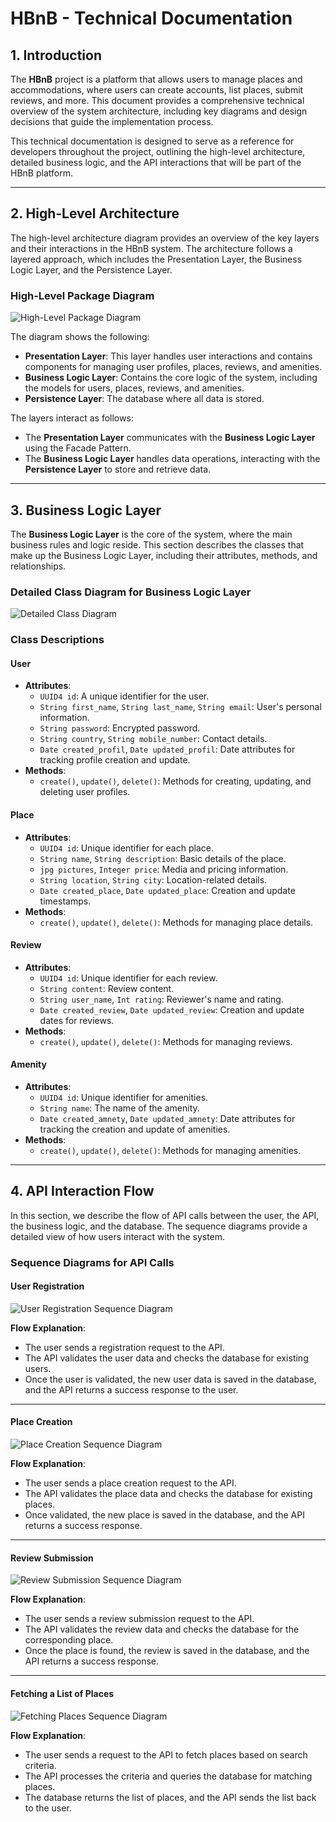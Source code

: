# **HBnB - Technical Documentation**

## **1. Introduction**

The **HBnB** project is a platform that allows users to manage places and accommodations, where users can create accounts, list places, submit reviews, and more. This document provides a comprehensive technical overview of the system architecture, including key diagrams and design decisions that guide the implementation process.

This technical documentation is designed to serve as a reference for developers throughout the project, outlining the high-level architecture, detailed business logic, and the API interactions that will be part of the HBnB platform.

---

## **2. High-Level Architecture**

The high-level architecture diagram provides an overview of the key layers and their interactions in the HBnB system. The architecture follows a layered approach, which includes the Presentation Layer, the Business Logic Layer, and the Persistence Layer.

### **High-Level Package Diagram**

![High-Level Package Diagram](https://image.noelshack.com/fichiers/2025/07/7/1739701905-t0.png)

The diagram shows the following:

- **Presentation Layer**: This layer handles user interactions and contains components for managing user profiles, places, reviews, and amenities.
- **Business Logic Layer**: Contains the core logic of the system, including the models for users, places, reviews, and amenities.
- **Persistence Layer**: The database where all data is stored.

The layers interact as follows:

- The **Presentation Layer** communicates with the **Business Logic Layer** using the Facade Pattern.
- The **Business Logic Layer** handles data operations, interacting with the **Persistence Layer** to store and retrieve data.

---

## **3. Business Logic Layer**

The **Business Logic Layer** is the core of the system, where the main business rules and logic reside. This section describes the classes that make up the Business Logic Layer, including their attributes, methods, and relationships.

### **Detailed Class Diagram for Business Logic Layer**

![Detailed Class Diagram](https://image.noelshack.com/fichiers/2025/07/7/1739702268-t1.png)

### **Class Descriptions**

#### **User**
- **Attributes**:
  - `UUID4 id`: A unique identifier for the user.
  - `String first_name`, `String last_name`, `String email`: User's personal information.
  - `String password`: Encrypted password.
  - `String country`, `String mobile_number`: Contact details.
  - `Date created_profil`, `Date updated_profil`: Date attributes for tracking profile creation and update.
- **Methods**:
  - `create()`, `update()`, `delete()`: Methods for creating, updating, and deleting user profiles.

#### **Place**
- **Attributes**:
  - `UUID4 id`: Unique identifier for each place.
  - `String name`, `String description`: Basic details of the place.
  - `jpg pictures`, `Integer price`: Media and pricing information.
  - `String location`, `String city`: Location-related details.
  - `Date created_place`, `Date updated_place`: Creation and update timestamps.
- **Methods**:
  - `create()`, `update()`, `delete()`: Methods for managing place details.

#### **Review**
- **Attributes**:
  - `UUID4 id`: Unique identifier for each review.
  - `String content`: Review content.
  - `String user_name`, `Int rating`: Reviewer's name and rating.
  - `Date created_review`, `Date updated_review`: Creation and update dates for reviews.
- **Methods**:
  - `create()`, `update()`, `delete()`: Methods for managing reviews.

#### **Amenity**
- **Attributes**:
  - `UUID4 id`: Unique identifier for amenities.
  - `String name`: The name of the amenity.
  - `Date created_amnety`, `Date updated_amnety`: Date attributes for tracking the creation and update of amenities.
- **Methods**:
  - `create()`, `update()`, `delete()`: Methods for managing amenities.

---

## **4. API Interaction Flow**

In this section, we describe the flow of API calls between the user, the API, the business logic, and the database. The sequence diagrams provide a detailed view of how users interact with the system.

### **Sequence Diagrams for API Calls**

#### **User Registration**

![User Registration Sequence Diagram](https://image.noelshack.com/fichiers/2025/07/7/1739702080-t2-user-registration.png)

**Flow Explanation**:

- The user sends a registration request to the API.
- The API validates the user data and checks the database for existing users.
- Once the user is validated, the new user data is saved in the database, and the API returns a success response to the user.

---

#### **Place Creation**

![Place Creation Sequence Diagram](https://image.noelshack.com/fichiers/2025/07/7/1739702106-t2-place-creation.png)

**Flow Explanation**:

- The user sends a place creation request to the API.
- The API validates the place data and checks the database for existing places.
- Once validated, the new place is saved in the database, and the API returns a success response.

---

#### **Review Submission**

![Review Submission Sequence Diagram](https://image.noelshack.com/fichiers/2025/07/7/1739702131-t2-review-submission.png)

**Flow Explanation**:

- The user sends a review submission request to the API.
- The API validates the review data and checks the database for the corresponding place.
- Once the place is found, the review is saved in the database, and the API returns a success response.

---

#### **Fetching a List of Places**

![Fetching Places Sequence Diagram](https://image.noelshack.com/fichiers/2025/07/7/1739702151-t2-fetching-a-list-of-places.png)

**Flow Explanation**:

- The user sends a request to the API to fetch places based on search criteria.
- The API processes the criteria and queries the database for matching places.
- The database returns the list of places, and the API sends the list back to the user.
